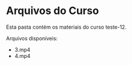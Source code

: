 # Arquivos do Curso

Esta pasta contém os materiais do curso teste-12.

Arquivos disponíveis:
- 3.mp4
- 4.mp4